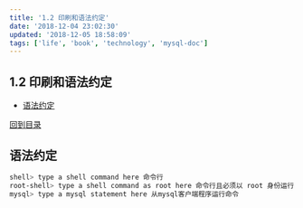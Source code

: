 ```yaml
---
title: '1.2 印刷和语法约定'
date: '2018-12-04 23:02:30'
updated: '2018-12-05 18:58:09'
tags: ['life', 'book', 'technology', 'mysql-doc']
---
```

## 1.2 印刷和语法约定
<!-- MarkdownTOC -->

- [语法约定](#%E8%AF%AD%E6%B3%95%E7%BA%A6%E5%AE%9A)

<!-- /MarkdownTOC -->
[回到目录](../index.md)

## 语法约定
```bash
shell> type a shell command here 命令行
root-shell> type a shell command as root here 命令行且必须以 root 身份运行
mysql> type a mysql statement here 从mysql客户端程序运行命令
```
